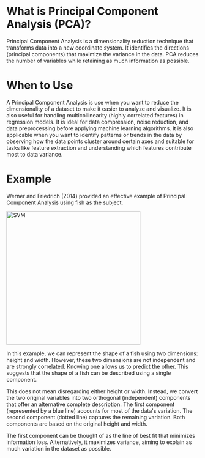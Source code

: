 # What is Principal Component Analysis (PCA)?

Principal Component Analysis is a dimensionality reduction technique that transforms data into a new coordinate system. It identifies the directions (principal components) that maximize the variance in the data.
PCA reduces the number of variables while retaining as much information as possible.

# When to Use

A Principal Component Analysis is use when you want to reduce the dimensionality of a dataset to make it easier to analyze and visualize. It is also useful for handling multicollinearity (highly correlated features) in regression models.
It is ideal for data compression, noise reduction, and data preprocessing before applying machine learning algorithms. It is also applicable when you want to identify patterns or trends in the data by observing how the data points cluster around certain axes and suitable for tasks like feature extraction and understanding which features contribute most to data variance.

# Example
Werner and Friedrich (2014) provided an effective example of Principal Component Analysis using fish as the subject.

 <img width="350" alt="SVM" src="https://devopedia.org/images/article/139/9153.1547301619.png">


In this example, we can represent the shape of a fish using two dimensions: height and width. However, these two dimensions are not independent and are strongly correlated. Knowing one allows us to predict the other. This suggests that the shape of a fish can be described using a single component.

This does not mean disregarding either height or width. Instead, we convert the two original variables into two orthogonal (independent) components that offer an alternative complete description. The first component (represented by a blue line) accounts for most of the data's variation. The second component (dotted line) captures the remaining variation. Both components are based on the original height and width.

The first component can be thought of as the line of best fit that minimizes information loss. Alternatively, it maximizes variance, aiming to explain as much variation in the dataset as possible.
